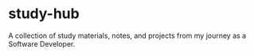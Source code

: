 # study-hub
A collection of study materials, notes, and projects from my journey as a Software Developer.
